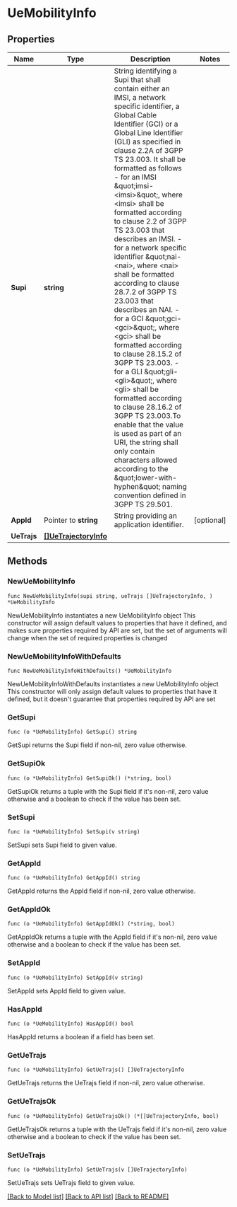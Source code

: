# UeMobilityInfo

## Properties

Name | Type | Description | Notes
------------ | ------------- | ------------- | -------------
**Supi** | **string** | String identifying a Supi that shall contain either an IMSI, a network specific identifier, a Global Cable Identifier (GCI) or a Global Line Identifier (GLI) as specified in clause  2.2A of 3GPP TS 23.003. It shall be formatted as follows  - for an IMSI \&quot;imsi-&lt;imsi&gt;\&quot;, where &lt;imsi&gt; shall be formatted according to clause 2.2    of 3GPP TS 23.003 that describes an IMSI.  - for a network specific identifier \&quot;nai-&lt;nai&gt;, where &lt;nai&gt; shall be formatted    according to clause 28.7.2 of 3GPP TS 23.003 that describes an NAI.  - for a GCI \&quot;gci-&lt;gci&gt;\&quot;, where &lt;gci&gt; shall be formatted according to clause 28.15.2    of 3GPP TS 23.003.  - for a GLI \&quot;gli-&lt;gli&gt;\&quot;, where &lt;gli&gt; shall be formatted according to clause 28.16.2 of    3GPP TS 23.003.To enable that the value is used as part of an URI, the string shall    only contain characters allowed according to the \&quot;lower-with-hyphen\&quot; naming convention    defined in 3GPP TS 29.501.  | 
**AppId** | Pointer to **string** | String providing an application identifier. | [optional] 
**UeTrajs** | [**[]UeTrajectoryInfo**](UeTrajectoryInfo.md) |  | 

## Methods

### NewUeMobilityInfo

`func NewUeMobilityInfo(supi string, ueTrajs []UeTrajectoryInfo, ) *UeMobilityInfo`

NewUeMobilityInfo instantiates a new UeMobilityInfo object
This constructor will assign default values to properties that have it defined,
and makes sure properties required by API are set, but the set of arguments
will change when the set of required properties is changed

### NewUeMobilityInfoWithDefaults

`func NewUeMobilityInfoWithDefaults() *UeMobilityInfo`

NewUeMobilityInfoWithDefaults instantiates a new UeMobilityInfo object
This constructor will only assign default values to properties that have it defined,
but it doesn't guarantee that properties required by API are set

### GetSupi

`func (o *UeMobilityInfo) GetSupi() string`

GetSupi returns the Supi field if non-nil, zero value otherwise.

### GetSupiOk

`func (o *UeMobilityInfo) GetSupiOk() (*string, bool)`

GetSupiOk returns a tuple with the Supi field if it's non-nil, zero value otherwise
and a boolean to check if the value has been set.

### SetSupi

`func (o *UeMobilityInfo) SetSupi(v string)`

SetSupi sets Supi field to given value.


### GetAppId

`func (o *UeMobilityInfo) GetAppId() string`

GetAppId returns the AppId field if non-nil, zero value otherwise.

### GetAppIdOk

`func (o *UeMobilityInfo) GetAppIdOk() (*string, bool)`

GetAppIdOk returns a tuple with the AppId field if it's non-nil, zero value otherwise
and a boolean to check if the value has been set.

### SetAppId

`func (o *UeMobilityInfo) SetAppId(v string)`

SetAppId sets AppId field to given value.

### HasAppId

`func (o *UeMobilityInfo) HasAppId() bool`

HasAppId returns a boolean if a field has been set.

### GetUeTrajs

`func (o *UeMobilityInfo) GetUeTrajs() []UeTrajectoryInfo`

GetUeTrajs returns the UeTrajs field if non-nil, zero value otherwise.

### GetUeTrajsOk

`func (o *UeMobilityInfo) GetUeTrajsOk() (*[]UeTrajectoryInfo, bool)`

GetUeTrajsOk returns a tuple with the UeTrajs field if it's non-nil, zero value otherwise
and a boolean to check if the value has been set.

### SetUeTrajs

`func (o *UeMobilityInfo) SetUeTrajs(v []UeTrajectoryInfo)`

SetUeTrajs sets UeTrajs field to given value.



[[Back to Model list]](../README.md#documentation-for-models) [[Back to API list]](../README.md#documentation-for-api-endpoints) [[Back to README]](../README.md)


